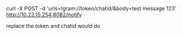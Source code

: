 curl -X POST -d 'urls=tgram://token/chatid/&body=test message 123' http://10.22.15.254:8082/notify

replace the token and chatid would do
